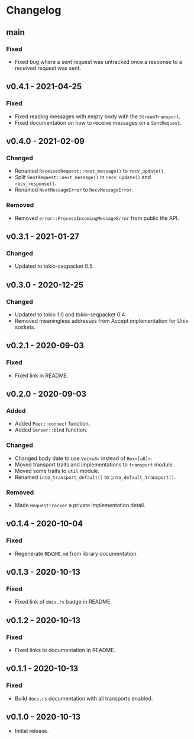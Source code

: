 # Changelog

## main
### Fixed
- Fixed bug where a sent request was untracked once a response to a received request was sent.

## v0.4.1 - 2021-04-25
### Fixed
- Fixed reading messages with empty body with the `StreamTransport`.
- Fixed documentation on how to receive messages on a `SentRequest`.

## v0.4.0 - 2021-02-09
### Changed
- Renamed `ReceivedRequest::next_message()` to `recv_update()`.
- Split `SentRequest::next_message()` in `recv_update()` and `recv_response()`.
- Renamed `NextMessageError` to `RecvMessageError`.

### Removed
- Removed `error::ProcessIncomingMessageError` from public the API.

## v0.3.1 - 2021-01-27
### Changed
- Updated to tokio-seqpacket 0.5.

## v0.3.0 - 2020-12-25
### Changed
- Updated to tokio 1.0 and tokio-seqpacket 0.4.
- Removed meaningless addresses from Accept implementation for Unix sockets.

## v0.2.1 - 2020-09-03
### Fixed
- Fixed link in README.

## v0.2.0 - 2020-09-03
### Added
- Added `Peer::connect` function.
- Added `Server::bind` function.

### Changed
- Changed body date to use `Vec<u8>` instead of `Box<[u8]>`.
- Moved transport traits and implementations to `transport` module.
- Moved some traits to `util` module.
- Renamed `into_transport_default()` to `into_default_transport()`.

### Removed
- Made `RequestTracker` a private implementation detail.

## v0.1.4 - 2020-10-04
### Fixed
- Regenerate `README.md` from library documentation.

## v0.1.3 - 2020-10-13
### Fixed
- Fixed link of `docs.rs` badge in README.

## v0.1.2 - 2020-10-13
### Fixed
- Fixed links to documentation in README.

## v0.1.1 - 2020-10-13
### Fixed
- Build `docs.rs` documentation with all transports enabled.

## v0.1.0 - 2020-10-13
- Initial release.
